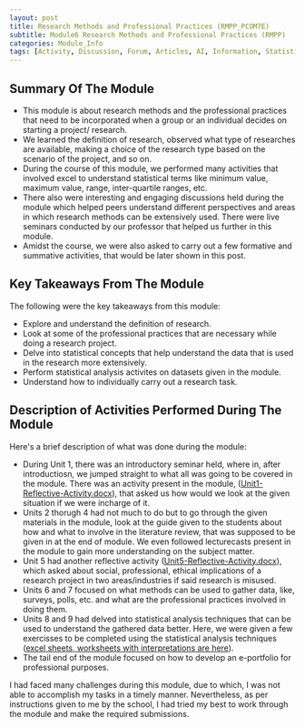 ```yaml
---
layout: post
title: Research Methods and Professional Practices (RMPP_PCOM7E) 
subtitle: Module6 Research Methods and Professional Practices (RMPP)
categories: Module_Info
tags: [Activity, Discussion, Forum, Articles, AI, Information, Statistics, ResearchMethods, ProfessionalPractices, LiteratureReviews, LiteratureResearch, Research]
---
```

## Summary Of The Module
- This module is about research methods and the professional practices that need to be incorporated when a group or an individual decides on starting a project/ research.
- We learned the definition of research, observed what type of researches are available, making a choice of the research type based on the scenario of the project, and so on.
- During the course of this module, we performed many activities that involved excel to understand statistical terms like minimum value, maximum value, range, inter-quartile ranges, etc.
- There also were interesting and engaging discussions held during the module which helped peers understand different perspectives and areas in which research methods can be extensively used. There were live seminars conducted by our professor that helped us further in this module.
- Amidst the course, we were also asked to carry out a few formative and summative activities, that would be later shown in this post.

## Key Takeaways From The Module
The following were the key takeaways from this module:
- Explore and understand the definition of research.
- Look at some of the professional practices that are necessary while doing a research project.
- Delve into statistical concepts that help understand the data that is used in the research more extensively. 
- Perform statistical analysis activites on datasets given in the module.
- Understand how to individually carry out a research task.

## Description of Activities Performed During The Module
Here's a brief description of what was done during the module:
- During Unit 1, there was an introductory seminar held, where in, after introductiosn, we jumped straight to what all was going to be covered in the module. There was an activity present in the module, ([Unit1-Reflective-Activity.docx]([https://github.com/Bharadwaj-GLN/Uni-Essex-Module-Files/tree/main/Intelligent-Agents](https://github.com/Bharadwaj-GLN/Uni-Essex-Module-Files/tree/main/Research%20Methods%20and%20Professionsl%20Practices))), that asked us how would we look at the given situation if we were incharge of it.
- Units 2 thorugh 4 had not much to do but to go through the given materials in the module, look at the guide given to the students about how and what to involve in the literature review, that was supposed to be given in at the end of module. We even followed lecturecasts present in the module to gain more understanding on the subject matter.
- Unit 5 had another reflective activity ([Unit5-Reflective-Activity.docx]([https://github.com/Bharadwaj-GLN/Uni-Essex-Module-Files/tree/main/Intelligent-Agents](https://github.com/Bharadwaj-GLN/Uni-Essex-Module-Files/tree/main/Research%20Methods%20and%20Professionsl%20Practices))), which asked about social, professional, ethical implications of a research project in two areas/industries if said research is misused.
- Units 6 and 7 focused on what methods can be used to gather data, like, surveys, polls, etc. and what are the professional practices involved in doing them.
- Units 8 and 9 had delved into statistical analysis techniques that can be used to understand the gathered data better. Here, we were given a few exercisses to be completed using the statistical analysis techniques ([excel sheets, worksheets with interpretations are here]([https://github.com/Bharadwaj-GLN/Uni-Essex-Module-Files/tree/main/Intelligent-Agents](https://github.com/Bharadwaj-GLN/Uni-Essex-Module-Files/tree/main/Research%20Methods%20and%20Professionsl%20Practices))).
- The tail end of the module focused on how to develop an e-portfolio for professional purposes.

I had faced many challenges during this module, due to which, I was not able to accomplish my tasks in a timely manner. Nevertheless, as per instructions given to me by the school, I had tried my best to work through the module and make the required submissions.
